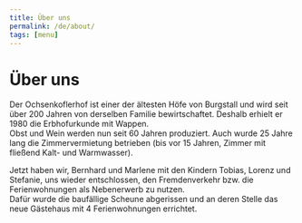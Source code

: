 ```yaml
---
title: Über uns
permalink: /de/about/
tags: [menu]
---
```


# Über uns

Der Ochsenkoflerhof ist einer der ältesten Höfe von Burgstall und wird seit
über 200 Jahren von derselben Familie bewirtschaftet. Deshalb erhielt er 1980
die Erbhofurkunde mit Wappen.  
Obst und Wein werden nun seit 60 Jahren produziert. Auch wurde 25 Jahre lang
die Zimmervermietung betrieben (bis vor 15 Jahren, Zimmer mit fließend Kalt-
und Warmwasser).

Jetzt haben wir, Bernhard und Marlene mit den Kindern Tobias, Lorenz und
Stefanie, uns wieder entschlossen, den Fremdenverkehr bzw. die Ferienwohnungen
als Nebenerwerb zu nutzen.  
Dafür wurde die baufällige Scheune abgerissen und an deren Stelle das neue
Gästehaus mit 4 Ferienwohnungen errichtet.  
